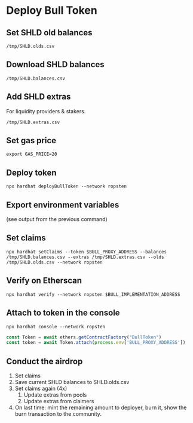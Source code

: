 # Deploy Bull Token

## Set SHLD old balances

`/tmp/SHLD.olds.csv`

## Download SHLD balances

`/tmp/SHLD.balances.csv`

## Add SHLD extras

For liquidity providers & stakers.

`/tmp/SHLD.extras.csv`

## Set gas price

`export GAS_PRICE=20`

## Deploy token

`npx hardhat deployBullToken --network ropsten`

## Export environment variables

(see output from the previous command)

## Set claims

`npx hardhat setClaims --token $BULL_PROXY_ADDRESS --balances /tmp/SHLD.balances.csv --extras /tmp/SHLD.extras.csv --olds /tmp/SHLD.olds.csv --network ropsten`

## Verify on Etherscan

`npx hardhat verify --network ropsten $BULL_IMPLEMENTATION_ADDRESS`

## Attach to token in the console

`npx hardhat console --network ropsten`

```javascript
const Token = await ethers.getContractFactory("BullToken")
const token = await Token.attach(process.env['BULL_PROXY_ADDRESS'])
```

## Conduct the airdrop

1. Set claims
1. Save current SHLD balances to SHLD.olds.csv
1. Set claims again (4x)
   1. Update extras from pools
   1. Update extras from claimers
1. On last time: mint the remaining amount to deployer, burn it, show the burn transaction to the community.
